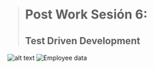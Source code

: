 > # Post Work Sesión 6:
> ## Test Driven Development
![alt text]( https://github.com/OsmarBarraza24/BEDU-Team-5-Repository./blob/main/Sesi%C3%B3n%206/img/1.png)
<img src="https://github.com/OsmarBarraza24/BEDU-Team-5-Repository./blob/main/Sesi%C3%B3n%206/img/1.png" alt="Employee data" title="Employee Data title">
